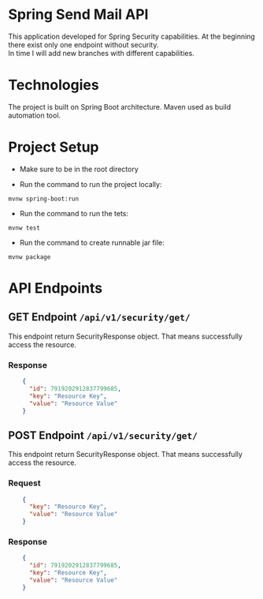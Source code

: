 # Spring Send Mail API

This application developed for Spring Security capabilities. 
At the beginning there exist only one endpoint without security. 
<br/>
In time I will add new branches with different capabilities. 

# Technologies

The project is built on Spring Boot architecture. Maven used as build automation tool.

# Project Setup

- Make sure to be in the root directory

- Run the command to run the project locally:
```
mvnw spring-boot:run
```

- Run the command to run the tets:
```
mvnw test
```

- Run the command to create runnable jar file:
```
mvnw package
```

# API Endpoints


## GET Endpoint `/api/v1/security/get/`

This endpoint return SecurityResponse object. That means successfully access the resource.


### Response

```json
    {
      "id": 7919202912837799685,
      "key": "Resource Key",
      "value": "Resource Value"
    }
```

## POST Endpoint `/api/v1/security/get/`

This endpoint return SecurityResponse object. That means successfully access the resource.

### Request 

```json
    {
      "key": "Resource Key",
      "value": "Resource Value"
    }
```

### Response

```json
    {
      "id": 7919202912837799685,
      "key": "Resource Key",
      "value": "Resource Value"
    }
```